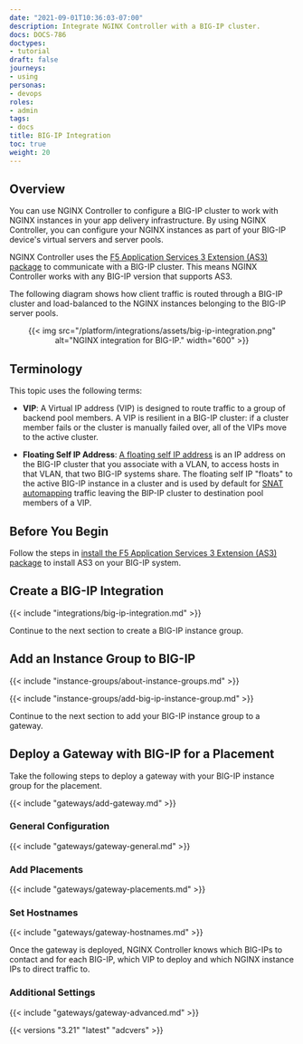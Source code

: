 ```yaml
---
date: "2021-09-01T10:36:03-07:00"
description: Integrate NGINX Controller with a BIG-IP cluster.
docs: DOCS-786
doctypes:
- tutorial
draft: false
journeys:
- using
personas:
- devops
roles:
- admin
tags:
- docs
title: BIG-IP Integration
toc: true
weight: 20
---
```


## Overview

You can use NGINX Controller to configure a BIG-IP cluster to work with NGINX instances in your app delivery infrastructure. By using NGINX Controller, you can configure your NGINX instances as part of your BIG-IP device's virtual servers and server pools. 

NGINX Controller uses the [F5 Application Services 3 Extension (AS3) package](https://clouddocs.f5.com/products/extensions/f5-appsvcs-extension/latest/) to communicate with a BIG-IP cluster. This means NGINX Controller works with any BIG-IP version that supports AS3.

The following diagram shows how client traffic is routed through a BIG-IP cluster and load-balanced to the NGINX instances belonging to the BIG-IP server pools.

<div style="text-align: center">{{< img src="/platform/integrations/assets/big-ip-integration.png" alt="NGINX integration for BIG-IP." width="600" >}}</div>

## Terminology

This topic uses the following terms:

- **VIP**: A Virtual IP address (VIP) is designed to route traffic to a group of backend pool members. A VIP is resilient in a BIG-IP cluster: if a cluster member fails or the cluster is manually failed over, all of the VIPs move to the active cluster.

- **Floating Self IP Address**: [A floating self IP address](https://techdocs.f5.com/en-us/bigip-14-1-0/big-ip-tmos-routing-administration-14-1-0/self-ip-addresses.html) is an IP address on the BIG-IP cluster that you associate with a VLAN, to access hosts in that VLAN, that two BIG-IP systems share. The floating self IP "floats" to the active BIG-IP instance in a cluster and is used by default for [SNAT automapping](https://techdocs.f5.com/en-us/bigip-14-1-0/big-ip-tmos-routing-administration-14-1-0/self-ip-addresses.html) traffic leaving the BIP-IP cluster to destination pool members of a VIP.

## Before You Begin

Follow the steps in [install the F5 Application Services 3 Extension (AS3) package](https://clouddocs.f5.com/products/extensions/f5-appsvcs-extension/latest/userguide/installation.html) to install AS3 on your BIG-IP system.

## Create a BIG-IP Integration

{{< include "integrations/big-ip-integration.md" >}}

Continue to the next section to create a BIG-IP instance group.

## Add an Instance Group to BIG-IP

{{< include "instance-groups/about-instance-groups.md" >}}

{{< include "instance-groups/add-big-ip-instance-group.md" >}}

Continue to the next section to add your BIG-IP instance group to a gateway.

## Deploy a Gateway with BIG-IP for a Placement

Take the following steps to deploy a gateway with your BIG-IP instance group for the placement.

{{< include "gateways/add-gateway.md" >}}

### General Configuration

{{< include "gateways/gateway-general.md" >}}

### Add Placements

{{< include "gateways/gateway-placements.md" >}}

### Set Hostnames

{{< include "gateways/gateway-hostnames.md" >}}

Once the gateway is deployed, NGINX Controller knows which BIG-IPs to contact and for each BIG-IP, which VIP to deploy and which NGINX instance IPs to direct traffic to.

### Additional Settings

{{< include "gateways/gateway-advanced.md" >}}

{{< versions "3.21" "latest" "adcvers" >}}
